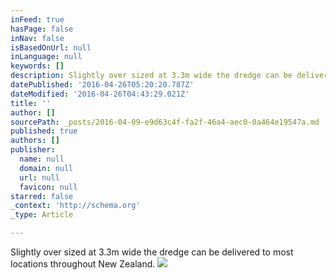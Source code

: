 ```yaml
---
inFeed: true
hasPage: false
inNav: false
isBasedOnUrl: null
inLanguage: null
keywords: []
description: Slightly over sized at 3.3m wide the dredge can be delivered to most locations throughout New Zealand.
datePublished: '2016-04-26T05:20:20.787Z'
dateModified: '2016-04-26T04:43:29.021Z'
title: ''
author: []
sourcePath: _posts/2016-04-09-e9d63c4f-fa2f-46a4-aec0-0a464e19547a.md
published: true
authors: []
publisher:
  name: null
  domain: null
  url: null
  favicon: null
starred: false
_context: 'http://schema.org'
_type: Article

---
```

Slightly over sized at 3.3m wide the dredge can be delivered to most locations throughout New Zealand.
![](https://the-grid-user-content.s3-us-west-2.amazonaws.com/e871fef7-d9ae-4ef5-aa7a-d85ef06a3112.jpg)